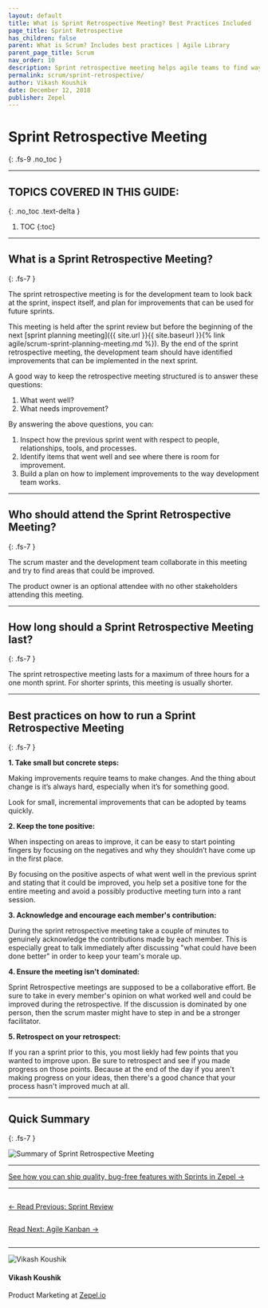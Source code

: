 ```yaml
---
layout: default
title: What is Sprint Retrospective Meeting? Best Practices Included
page_title: Sprint Retrospective
has_children: false
parent: What is Scrum? Includes best practices | Agile Library
parent_page_title: Scrum
nav_order: 10
description: Sprint retrospective meeting helps agile teams to find ways to improve. In this guide we understand what a sprint retrospective meeting is and explore best practices.
permalink: scrum/sprint-retrospective/
author: Vikash Koushik
date: December 12, 2018
publisher: Zepel
---
```


# Sprint Retrospective Meeting
{: .fs-9 .no_toc }

---

## TOPICS COVERED IN THIS GUIDE:
{: .no_toc .text-delta }

1. TOC
{:toc}

---

## What is a Sprint Retrospective Meeting?
{: .fs-7 }

The sprint retrospective meeting is for the development team to look back at the sprint, inspect itself, and plan for improvements that can be used for future sprints.

This meeting is held after the sprint review but before the beginning of the next [sprint planning meeting]({{ site.url }}{{ site.baseurl }}{% link agile/scrum-sprint-planning-meeting.md %}). By the end of the sprint retrospective meeting, the development team should have identified improvements that can be implemented in the next sprint.

A good way to keep the retrospective meeting structured is to answer these questions:
1. What went well?
2. What needs improvement?

By answering the above questions, you can:

1. Inspect how the previous sprint went with respect to people, relationships, tools, and processes.
1. Identify items that went well and see where there is room for improvement.
1. Build a plan on how to implement improvements to the way development team works.


---

## Who should attend the Sprint Retrospective Meeting?
{: .fs-7 }

The scrum master and the development team collaborate in this meeting and try to find areas that could be improved.

The product owner is an optional attendee with no other stakeholders attending this meeting.

---

## How long should a Sprint Retrospective Meeting last?
{: .fs-7 }

The sprint retrospective meeting lasts for a maximum of three hours for a one month sprint. For shorter sprints, this meeting is usually shorter. 

---

## Best practices on how to run a Sprint Retrospective Meeting 
{: .fs-7 }

**1. Take small but concrete steps:**

Making improvements require teams to make changes. And the thing about change is it’s always hard, especially when it’s for something good. 

Look for small, incremental improvements that can be adopted by teams quickly. 

**2. Keep the tone positive:**

When inspecting on areas to improve, it can be easy to start pointing fingers by focusing on the negatives and why they shouldn’t have come up in the first place. 

By focusing on the positive aspects of what went well in the previous sprint and stating that it could be improved, you help set a positive tone for the entire meeting and avoid a possibly productive meeting turn into a rant session.

**3. Acknowledge and encourage each member's contribution:**

During the sprint retrospective meeting take a couple of minutes to genuinely acknowledge the contributions made by each member. This is especially great to talk immediately after discussing "what could have been done better" in order to keep your team's morale up.

**4. Ensure the meeting isn't dominated:**

Sprint Retrospective meetings are supposed to be a collaborative effort. Be sure to take in every member's opinion on what worked well and could be improved during the retrospective. If the discussion is dominated by one person, then the scrum master might have to step in and be a stronger facilitator.

**5. Retrospect on your retrospect:**

If you ran a sprint prior to this, you most liekly had few points that you wanted to improve upon. Be sure to retrospect and see if you made progress on those points. Because at the end of the day if you aren't making progress on your ideas, then there's a good chance that your process hasn't improved much at all.

---

## Quick Summary
{: .fs-7 }


![Summary of Sprint Retrospective Meeting](/agile/assets/uploads/sprint-retrospective-meeting.png)


---

<div class="highlight-row">
<div class="highlight-column">
<div class="highlight-card">
    <div class="highlight-container">
        <a href="https://zepel.io/features/sprints/?utm_source=agilelibrary&utm_medium=bottom-cta&utm_campaign=scrummeetings" target="_blank">
        <p class="highlight-card-title">See how you can ship quality, bug-free features with Sprints in Zepel  →</p>
        </a>    
    </div>
</div>
</div>
</div>

---

<div class="row">
<div class="column">
<div class="card">
  <div class="container">
    <a href="{{ site.url }}{{ site.baseurl }}{% link agile/scrum-sprint-review-meeting.md %}">
    <p class="card-title">←  Read Previous: Sprint Review</p> 
    </a>
  </div>
</div>
</div>

<div class="column">
<div class="card">
  <div class="container">
    <a href="{{ site.url }}{{ site.baseurl }}{% link agile/kanban.md %}">
    <p class="card-title">Read Next: Agile Kanban  →</p>
    </a>
  </div>
</div>
</div>
</div>

---

<div class="row">
  <div class="column">
    <div class="author-card">
      <img class="author-profile-image" src="/agile/assets/uploads/vikashkoushik.jpeg" alt="Vikash Koushik">
      <div class="author-card-content">
        <h4 class="author-card-name">Vikash Koushik</h4>
            <p>Product Marketing at <a href="https://zepel.io/">Zepel.io</a></p>
      </div>
    </div>
  </div>
</div>